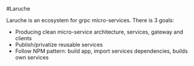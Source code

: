 #Laruche

Laruche is an ecosystem for grpc micro-services.
There is 3 goals:
- Producing clean micro-service architecture, services, gateway and clients
- Publish/privatize reusable services
- Follow NPM pattern: build app, import services dependencies, builds own services
